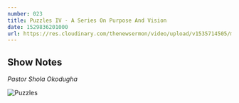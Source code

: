 ```yaml
---
number: 023
title: Puzzles IV - A Series On Purpose And Vision
date: 1529836201000
url: https://res.cloudinary.com/thenewsermon/video/upload/v1535714505/messages/240618_-_Puzzles_IV.mp3
---
```


## Show Notes
_Pastor Shola Okodugha_

![Puzzles](https://res.cloudinary.com/thenewsermon/image/upload/v1536165214/sermon%20display%20pictures/puzzles.jpg)
